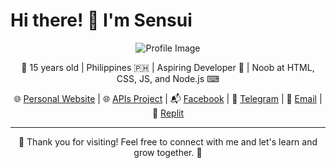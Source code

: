 # Hi there! 👋 I'm Sensui

<p align="center">
    <img src="https://te.legra.ph/file/3d50a147aae5010b4e592.jpg" alt="Profile Image">
</p>

<p align="center">
    &#127775; 15 years old | Philippines &#x1F1F5;&#x1F1ED; | Aspiring Developer &#x1F680; | Noob at HTML, CSS, JS, and Node.js &#x2328;
</p>

<p align="center">
    🌐 <a href="https://sensuicreations.pp.ua">Personal Website</a> | 🌐 <a href="https://sensui-useless-apis.codersensui.repl.co">APIs Project</a> | 📬 <a href="https://m.facebook.com/JeanLewis345">Facebook</a> | 💬 <a href="https://t.me/CoderSensui">Telegram</a> | 📧 <a href="mailto:kolelatztv@gmail.com">Email</a> | 🌟 <a href="https://replit.com/@CoderSensui">Replit</a>
</p>

---

<p align="center">
    🌟 Thank you for visiting! Feel free to connect with me and let's learn and grow together. &#127793;
</p>
